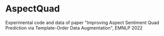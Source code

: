 # AspectQuad
Experimental code and data of paper "Improving Aspect Sentiment Quad Prediction via Template-Order Data Augmentation", EMNLP 2022
